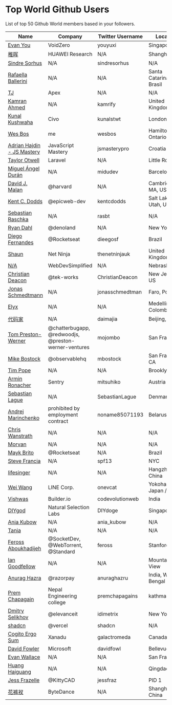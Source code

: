 # Top World Github Users

List of top 50 Github World members based in your followers.

<!-- START TOP USERS -->
| Name | Company | Twitter Username | Location | Repositories |
|------|---------|------------------|----------|--------------|
| [Evan You](https://github.com/yyx990803) | VoidZero | youyuxi | Singapore | 198 |
| [稚晖](https://github.com/peng-zhihui) | HUAWEI Research | N/A | Shanghai | 59 |
| [Sindre Sorhus](https://github.com/sindresorhus) | N/A | sindresorhus | N/A | 1118 |
| [Rafaella Ballerini](https://github.com/rafaballerini) | N/A | N/A | Santa Catarina, Brasil | 59 |
| [TJ](https://github.com/tj) | Apex | N/A | N/A | 296 |
| [Kamran Ahmed](https://github.com/kamranahmedse) | N/A | kamrify | United Kingdom | 106 |
| [Kunal Kushwaha](https://github.com/kunal-kushwaha) | Civo | kunalstwt | London, UK | 47 |
| [Wes Bos](https://github.com/wesbos) | me | wesbos | Hamilton, Ontario | 412 |
| [Adrian Hajdin - JS Mastery](https://github.com/adrianhajdin) | JavaScript Mastery | jsmasterypro | Croatia | 146 |
| [Taylor Otwell](https://github.com/taylorotwell) | Laravel | N/A | Little Rock, AR | 32 |
| [Miguel Ángel Durán](https://github.com/midudev) | N/A | midudev | Barcelona | 205 |
| [David J. Malan](https://github.com/dmalan) | @harvard | N/A | Cambridge, MA, USA | 22 |
| [Kent C. Dodds](https://github.com/kentcdodds) | @epicweb-dev  | kentcdodds | Salt Lake City, Utah, USA | 734 |
| [Sebastian Raschka](https://github.com/rasbt) | N/A | rasbt | N/A | 144 |
| [Ryan Dahl](https://github.com/ry) | @denoland  | N/A | New York City | 61 |
| [Diego Fernandes](https://github.com/diego3g) | @Rocketseat  | dieegosf | Brazil | 75 |
| [Shaun](https://github.com/iamshaunjp) | Net Ninja | thenetninjauk | United Kingdom | 141 |
| [N/A](https://github.com/WebDevSimplified) | WebDevSimplified | N/A | Nebraska | 226 |
| [Christian Deacon](https://github.com/gamemann) | @tek-works | ChristianDeacon | New Jersey, US | 173 |
| [Jonas Schmedtmann](https://github.com/jonasschmedtmann) | N/A | jonasschmedtman | Faro, Portugal | 7 |
| [Elyx](https://github.com/elyxdev) | N/A | N/A | Medellín, Colombia. | 14 |
| [代码家](https://github.com/daimajia) | N/A | daimajia | Beijing, China | 91 |
| [Tom Preston-Werner](https://github.com/mojombo) | @chatterbugapp, @redwoodjs, @preston-werner-ventures  | mojombo | San Francisco | 66 |
| [Mike Bostock](https://github.com/mbostock) | @observablehq  | mbostock | San Francisco, CA | 87 |
| [Tim Pope](https://github.com/tpope) | N/A | N/A | Brooklyn, NY | 85 |
| [Armin Ronacher](https://github.com/mitsuhiko) | Sentry | mitsuhiko | Austria | 314 |
| [Sebastian Lague](https://github.com/SebLague) | N/A | SebastianLague | Denmark | 90 |
| [Andrej Marinchenko](https://github.com/BEPb) | prohibited by employment contract | noname85071193 | Belarus | 43 |
| [Chris Wanstrath](https://github.com/defunkt) | N/A | N/A | N/A | 107 |
| [Morvan](https://github.com/MorvanZhou) | N/A | N/A | N/A | 46 |
| [Mayk Brito](https://github.com/maykbrito) | @Rocketseat  | N/A | Brazil | 146 |
| [Steve Francia](https://github.com/spf13) | N/A | spf13 | NYC | 112 |
| [lifesinger](https://github.com/lifesinger) | N/A | N/A | Hangzhou, China | 2 |
| [Wei Wang](https://github.com/onevcat) | LINE Corp. | onevcat | Yokohama, Japan / China | 220 |
| [Vishwas](https://github.com/gopinav) | Builder.io | codevolutionweb | India | 78 |
| [DIYgod](https://github.com/DIYgod) | Natural Selection Labs | DIYdoge | Singapore | 90 |
| [Ania Kubow](https://github.com/kubowania) | N/A | ania_kubow | N/A | 136 |
| [Tania](https://github.com/taniarascia) | N/A | N/A | N/A | 49 |
| [Feross Aboukhadijeh](https://github.com/feross) | @SocketDev, @WebTorrent, @Standard | feross | Stanford, CA | 148 |
| [Ian Goodfellow](https://github.com/goodfeli) | N/A | N/A | Mountain View | 18 |
| [Anurag Hazra](https://github.com/anuraghazra) | @razorpay | anuraghazru | India, West Bengal | 139 |
| [Prem Chapagain](https://github.com/PremChapagain) | Nepal Engineering college | premchapagains | kathmandu | 2 |
| [Dmitry Selikhov](https://github.com/idimetrix) | @elevanceit | idimetrix | New York | 4272 |
| [shadcn](https://github.com/shadcn) | @vercel | shadcn | N/A | 221 |
| [Cogito Ergo Sum](https://github.com/standardgalactic) | Xanadu | galactromeda | Canada | 21748 |
| [David Fowler](https://github.com/davidfowl) | Microsoft | davidfowl | Bellevue, WA | 271 |
| [Evan Wallace](https://github.com/evanw) | N/A | N/A | San Francisco | 125 |
| [Huang Haiguang](https://github.com/fengdu78) | N/A | N/A | Qingdao,China | 17 |
| [Jess Frazelle](https://github.com/jessfraz) | @KittyCAD  | jessfraz | PID 1 | 148 |
| [花裤衩](https://github.com/PanJiaChen) | ByteDance | N/A | Shanghai, China | 72 |
<!-- END TOP USERS -->

